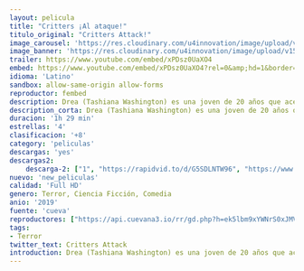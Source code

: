 ```yaml
---
layout: pelicula
title: "Critters ¡Al ataque!"
titulo_original: "Critters Attack!"
image_carousel: 'https://res.cloudinary.com/u4innovation/image/upload/v1565319345/criter-min_arr7ig.jpg'
image_banner: 'https://res.cloudinary.com/u4innovation/image/upload/v1565319346/critters-attack-via-official-youtube-2019-min_eu32mv.jpg'
trailer: https://www.youtube.com/embed/xPDsz0UaXO4
embed: https://www.youtube.com/embed/xPDsz0UaXO4?rel=0&amp;hd=1&border=0&wmode=opaque&enablejsapi=1&modestbranding=1&controls=1&showinfo=1
idioma: 'Latino'
sandbox: allow-same-origin allow-forms
reproductor: fembed
description: Drea (Tashiana Washington) es una joven de 20 años que acepta a regañadientes convertirse en la niñera de una de sus profesoras de Universidad. En su intento por entretener a Trissy (Ava Preston) y a Jake (Jack Fulton), además de a su hermano pequeño Phillip (Jaeden Noel), Drea decide sacarlos de paseo por un sendero rural, sin saber que por él pulula una misteriosa raza alienígena que devora todo lo que encuentra a su paso.
description_corta: Drea (Tashiana Washington) es una joven de 20 años que acepta a regañadientes convertirse en la niñera de una de sus profesoras de Universidad. En su intento por entretener a Trissy (Ava Preston) y a Jake (Jack Fulton), además de a su hermano pequeño Phillip (Jaeden Noel), Drea decide
duracion: '1h 29 min'
estrellas: '4'
clasificacion: '+8'
category: 'peliculas'
descargas: 'yes'
descargas2:
    descarga-2: ["1", "https://rapidvid.to/d/G5SDLNTW96", "https://www.google.com/s2/favicons?domain=www.rapidvideo.com","RapidVideo","https://res.cloudinary.com/imbriitneysam/image/upload/v1541473684/mexico.png", "Latino", "Full HD"]
nuevo: 'new_peliculas'
calidad: 'Full HD'
genero: Terror, Ciencia Ficción, Comedia
anio: '2019'
fuente: 'cueva'
reproductores: ["https://api.cuevana3.io/rr/gd.php?h=ek5lbm9xYWNrS0xJMVp5b21KREk0dFBLbjVkaHhkRGdrOG1jbnBpUnhhS1Z4SFdqYk1uS3liRFZZSUt0bTdhL3FNcWNtSVdaemRiTTJJaXFuc21TM1pXU3FadVkyUT09"]
tags:
- Terror
twitter_text: Critters Attack
introduction: Drea (Tashiana Washington) es una joven de 20 años que acepta a regañadientes convertirse en la niñera de una de sus profesoras de Universidad. En su intento por entretener a Trissy (Ava Preston) y a Jake (Jack Fulton), además de a su hermano pequeño Phillip (Jaeden Noel), Drea decide
---
```



 








